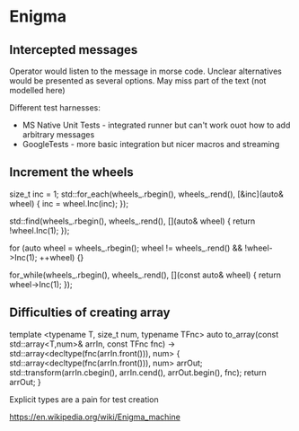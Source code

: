 # Enigma

## Intercepted messages

Operator would listen to the message in morse code.
Unclear alternatives would be presented as several options.
May miss part of the text (not modelled here)

Different test harnesses:
- MS Native Unit Tests - integrated runner but can't work ouot how to add arbitrary messages
- GoogleTests - more basic integration but nicer macros and streaming

## Increment the wheels

  size_t inc = 1;
  std::for_each(wheels_.rbegin(), wheels_.rend(),
                [&inc](auto& wheel)
  {
    inc = wheel.Inc(inc);
  });

  std::find(wheels_.rbegin(), wheels_.rend(),
            [](auto& wheel)
  {
    return !wheel.Inc(1);
  });

  for (auto wheel = wheels_.rbegin();
       wheel != wheels_.rend() && !wheel->Inc(1);
       ++wheel)
  {}

  for_while(wheels_.rbegin(), wheels_.rend(), [](const auto& wheel)
  {
    return wheel->Inc(1);
  });

## Difficulties of creating array

template <typename T, size_t num, typename TFnc>
auto to_array(const std::array<T,num>& arrIn, const TFnc fnc) -> std::array<decltype(fnc(arrIn.front())), num>
{
  std::array<decltype(fnc(arrIn.front())), num> arrOut;
  std::transform(arrIn.cbegin(), arrIn.cend(), arrOut.begin(), fnc);
  return arrOut;
}

Explicit types are a pain for test creation

https://en.wikipedia.org/wiki/Enigma_machine


